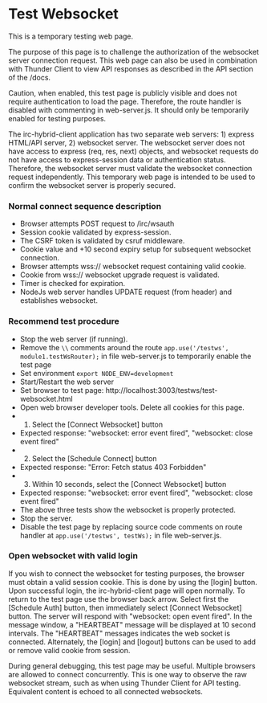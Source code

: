 # Test Websocket

This is a temporary testing web page.

The purpose of this page is to challenge the authorization
of the websocket server connection request. This web page can also
be used in combination with Thunder Client to view API responses as described
in the API section of the /docs.

Caution, when enabled, this test page is publicly visible and does not require
authentication to load the page. Therefore, the route handler
is disabled with commenting in web-server.js. It should only
be temporarily enabled for testing purposes.

The irc-hybrid-client application has two separate web servers: 1) express HTML/API server, 2) websocket server.
The websocket server does not have access to express (req, res, next) objects,
and websocket requests do not have access to express-session data or authentication status.
Therefore, the websocket server must validate the websocket connection request independently.
This temporary web page is intended to be used to confirm the websocket server is properly secured.

### Normal connect sequence description

* Browser attempts POST request to /irc/wsauth
* Session cookie validated by express-session.
* The CSRF token is validated by csruf middleware.
* Cookie value and +10 second expiry setup for subsequent websocket connection.
* Browser attempts wss:// websocket request containing valid cookie.
* Cookie from wss:// websocket upgrade request is validated.
* Timer is checked for expiration.
* NodeJs web server handles UPDATE request (from header) and establishes websocket.

### Recommend test procedure

* Stop the web server (if running).
* Remove the `\\` comments around the route `app.use('/testws', module1.testWsRouter);` in file web-server.js to temporarily enable the test page
* Set environment `export NODE_ENV=development`
* Start/Restart the web server
* Set browser to test page: http://localhost:3003/testws/test-websocket.html
* Open web browser developer tools. Delete all cookies for this page.
* 1) Select the [Connect Websocket] button
* Expected response:  "websocket: error event fired", "websocket: close event fired"
* 2) Select the [Schedule Connect] button
* Expected response: "Error: Fetch status 403 Forbidden"
* 3) Within 10 seconds, select the [Connect Websocket] button
* Expected response:  "websocket: error event fired", "websocket: close event fired"
* The above three tests show the websocket is properly protected.
* Stop the server.
* Disable the test page by replacing source code comments on route handler at `app.use('/testws', testWs);` in file web-server.js.

### Open websocket with valid login

If you wish to connect the websocket for testing purposes, the browser must obtain a valid session
cookie. This is done by using the [login] button. Upon successful login,
the irc-hybrid-client page will open normally. To return to the test page use the browser back arrow.
Select first the [Schedule Auth] button, then immediately select [Connect Websocket] button.
The server will respond with "websocket: open event fired". In the message window, a "HEARTBEAT"
message will be displayed at 10 second intervals. The "HEARTBEAT" messages indicates the web socket is connected.
Alternately, the [login] and [logout] buttons can be used to add or remove valid cookie from session.

During general debugging, this test page may be useful. Multiple browsers are allowed to connect concurrently.
This is one way to observe the raw websocket stream, such as when using Thunder Client for API testing.
Equivalent content is echoed to all connected websockets.
